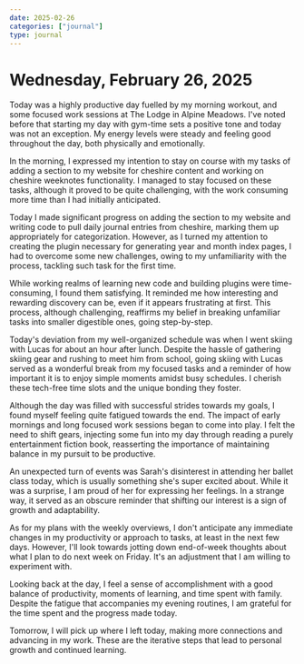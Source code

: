 ```yaml
---
date: 2025-02-26
categories: ["journal"]
type: journal
---
```


# Wednesday, February 26, 2025 

Today was a highly productive day fuelled by my morning workout, and some focused work sessions at The Lodge in Alpine Meadows. I've noted before that starting my day with gym-time sets a positive tone and today was not an exception. My energy levels were steady and feeling good throughout the day, both physically and emotionally.

In the morning, I expressed my intention to stay on course with my tasks of adding a section to my website for cheshire content and working on cheshire weeknotes functionality. I managed to stay focused on these tasks, although it proved to be quite challenging, with the work consuming more time than I had initially anticipated.

Today I made significant progress on adding the section to my website and writing code to pull daily journal entries from cheshire, marking them up appropriately for categorization. However, as I turned my attention to creating the plugin necessary for generating year and month index pages, I had to overcome some new challenges, owing to my unfamiliarity with the process, tackling such task for the first time.

While working realms of learning new code and building plugins were time-consuming, I found them satisfying. It reminded me how interesting and rewarding discovery can be, even if it appears frustrating at first. This process, although challenging, reaffirms my belief in breaking unfamiliar tasks into smaller digestible ones, going step-by-step.

Today's deviation from my well-organized schedule was when I went skiing with Lucas for about an hour after lunch. Despite the hassle of gathering skiing gear and rushing to meet him from school, going skiing with Lucas served as a wonderful break from my focused tasks and a reminder of how important it is to enjoy simple moments amidst busy schedules. I cherish these tech-free time slots and the unique bonding they foster.

Although the day was filled with successful strides towards my goals, I found myself feeling quite fatigued towards the end. The impact of early mornings and long focused work sessions began to come into play. I felt the need to shift gears, injecting some fun into my day through reading a purely entertainment fiction book, reasserting the importance of maintaining balance in my pursuit to be productive.

An unexpected turn of events was Sarah's disinterest in attending her ballet class today, which is usually something she's super excited about. While it was a surprise, I am proud of her for expressing her feelings. In a strange way, it served as an obscure reminder that shifting our interest is a sign of growth and adaptability. 

As for my plans with the weekly overviews, I don't anticipate any immediate changes in my productivity or approach to tasks, at least in the next few days. However, I'll look towards jotting down end-of-week thoughts about what I plan to do next week on Friday. It's an adjustment that I am willing to experiment with. 

Looking back at the day, I feel a sense of accomplishment with a good balance of productivity, moments of learning, and time spent with family. Despite the fatigue that accompanies my evening routines, I am grateful for the time spent and the progress made today. 

Tomorrow, I will pick up where I left today, making more connections and advancing in my work. These are the iterative steps that lead to personal growth and continued learning.